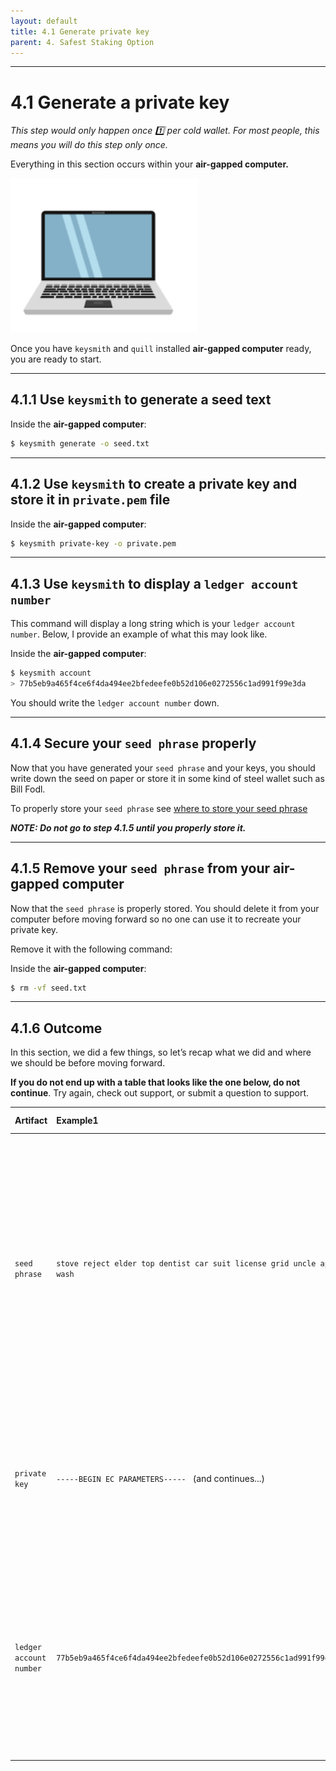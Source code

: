 ```yaml
---
layout: default
title: 4.1 Generate private key
parent: 4. Safest Staking Option
---
```


* * *
# 4.1 Generate a **private key**

*This step would only happen once 1️⃣ per cold wallet. For most people, this means you will do this step only once.*

Everything in this section occurs within your **air-gapped computer.**

<img src="../assets/images/air-gapped-computer.png" alt="drawing" width="300"/>

Once you have `keysmith` and `quill` installed **air-gapped computer** ready, you are ready to start.

* * *
## 4.1.1 Use `keysmith` to generate a seed text

Inside the **air-gapped computer**:
```bash
$ keysmith generate -o seed.txt
```

* * *
## 4.1.2 Use `keysmith` to create a private key and store it in `private.pem` file

Inside the **air-gapped computer**:

```bash
$ keysmith private-key -o private.pem
```

* * *
## 4.1.3 Use `keysmith` to display a `ledger account number`

This command will display a long string which is your `ledger account number`. Below, I provide an example of what this may look like.

Inside the **air-gapped computer**:

```bash
$ keysmith account
> 77b5eb9a465f4ce6f4da494ee2bfedeefe0b52d106e0272556c1ad991f99e3da 
```

You should write the `ledger account number` down.

* * *
## 4.1.4 Secure your `seed phrase` properly

Now that you have generated your `seed phrase` and your keys, you should write down the seed on paper or store it in some kind of steel wallet such as Bill Fodl.

To properly store your `seed phrase` see [where to store your seed phrase](../docs/safest-staking-option#1-where-to-store-your-seed-phrase)


***NOTE: Do not go to step 4.1.5 until you properly store it.***

* * *
## 4.1.5 Remove your `seed phrase` from your air-gapped computer

Now that the `seed phrase` is properly stored. You should delete it from your computer before moving forward so no one can use it to recreate your private key.  

Remove it with the following command:

Inside the **air-gapped computer**:

```bash
$ rm -vf seed.txt
```

* * *
## 4.1.6 Outcome

In this section, we did a few things, so let’s recap what we did and where we should be before moving forward.

**If you do not end up with a table that looks like the one below, do not continue**. Try again, check out support, or submit a question to support.

| Artifact | Example1 | Security| Final outcome|
| :------------- | :------------- | :------------- | :------------- |
| `seed phrase` | `stove reject elder top dentist car suit license grid uncle ape wash`| • If someone has this, they can take your tokens. <br /> • If you lose it, you can lose access to your ICP. <br /> • You can keep this if you want to be able to generate your private key again. | • You created this via `keysmith` in this section in 4.1.1  <br />• You will have properly stored in 4.1.4 <br />• You deleted this from your computer in 4.1.5|
| `private key` | ```-----BEGIN EC PARAMETERS----- ``` (and continues...) | • If someone has this, they can take your tokens. <br /> • If you lose it, you can recreate from seed phrase <br /> | • You created this via `keysmith` in this section in 4.1.2. |
| `ledger account number` | `77b5eb9a465f4ce6f4da494ee2bfedeefe0b52d106e0272556c1ad991f99e3da`| • If someone has this, they can view your token balance. <br /> • If you lose it, you can go through steps to get it back with your private key. | • You generate this in 4.1.3. This can be stored anywhere.


